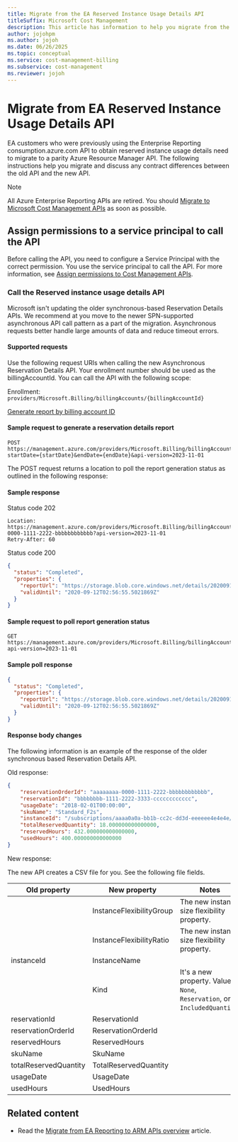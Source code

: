 ```yaml
---
title: Migrate from the EA Reserved Instance Usage Details API
titleSuffix: Microsoft Cost Management
description: This article has information to help you migrate from the EA Reserved Instance Usage Details API.
author: jojohpm
ms.author: jojoh
ms.date: 06/26/2025
ms.topic: conceptual
ms.service: cost-management-billing
ms.subservice: cost-management
ms.reviewer: jojoh
---
```


# Migrate from EA Reserved Instance Usage Details API

EA customers who were previously using the Enterprise Reporting consumption.azure.com API to obtain reserved instance usage details need to migrate to a parity Azure Resource Manager API. The following instructions help you migrate and discuss any contract differences between the old API and the new API.

> [!NOTE]
> All Azure Enterprise Reporting APIs are retired. You should [Migrate to Microsoft Cost Management APIs](migrate-ea-reporting-arm-apis-overview.md) as soon as possible.

## Assign permissions to a service principal to call the API

Before calling the API, you need to configure a Service Principal with the correct permission. You use the service principal to call the API. For more information, see [Assign permissions to Cost Management APIs](cost-management-api-permissions.md).

### Call the Reserved instance usage details API

Microsoft isn't updating the older synchronous-based Reservation Details APIs. We recommend at you move to the newer SPN-supported asynchronous API call pattern as a part of the migration. Asynchronous requests better handle large amounts of data and reduce timeout errors.

#### Supported requests

Use the following request URIs when calling the new Asynchronous Reservation Details API. Your enrollment number should be used as the billingAccountId. You can call the API with the following scope:

Enrollment: `providers/Microsoft.Billing/billingAccounts/{billingAccountId}`

[Generate report by billing account ID](/rest/api/cost-management/generate-reservation-details-report/by-billing-account-id)

#### Sample request to generate a reservation details report

```http
POST https://management.azure.com/providers/Microsoft.Billing/billingAccounts/{billingAccountId}/providers/Microsoft.CostManagement/generateReservationDetailsReport?startDate={startDate}&endDate={endDate}&api-version=2023-11-01 
```

The POST request returns a location to poll the report generation status as outlined in the following response:

#### Sample response

Status code 202

```http
Location: https://management.azure.com/providers/Microsoft.Billing/billingAccounts/9845612/providers/Microsoft.CostManagement/reservationDetailsOperationResults/aaaaaaaa-0000-1111-2222-bbbbbbbbbbbb?api-version=2023-11-01
Retry-After: 60
```

Status code 200

```json
{
  "status": "Completed",
  "properties": {
    "reportUrl": "https://storage.blob.core.windows.net/details/20200911/aaaaaaaa-0000-1111-2222-bbbbbbbbbbbb?sv=2016-05-31&sr=b&sig=jep8HT2aphfUkyERRZa5LRfd9RPzjXbzB%2F9TNiQ",
    "validUntil": "2020-09-12T02:56:55.5021869Z"
  }
}
```

#### Sample request to poll report generation status

```http
GET https://management.azure.com/providers/Microsoft.Billing/billingAccounts/{billingAccountId}/providers/Microsoft.CostManagement/reservationDetailsOperationResults/{operationId}?api-version=2023-11-01 
```

#### Sample poll response

```json
{
  "status": "Completed",
  "properties": {
    "reportUrl": "https://storage.blob.core.windows.net/details/20200911/aaaaaaaa-0000-1111-2222-bbbbbbbbbbbb?sv=2016-05-31&sr=b&sig=jep8HT2aphfUkyERRZa5LRfd9RPzjXbzB%2F9TNiQ",
    "validUntil": "2020-09-12T02:56:55.5021869Z"
  }
}
```

#### Response body changes

The following information is an example of the response of the older synchronous based Reservation Details API.

Old response:

```json
{
    "reservationOrderId": "aaaaaaaa-0000-1111-2222-bbbbbbbbbbbb",
    "reservationId": "bbbbbbbb-1111-2222-3333-cccccccccccc",
    "usageDate": "2018-02-01T00:00:00",
    "skuName": "Standard_F2s",
    "instanceId": "/subscriptions/aaaa0a0a-bb1b-cc2c-dd3d-eeeeee4e4e4e/resourcegroups/resourcegroup1/providers/microsoft.compute/virtualmachines/VM1",
    "totalReservedQuantity": 18.000000000000000,
    "reservedHours": 432.000000000000000,
    "usedHours": 400.000000000000000
}
```

New response:

The new API creates a CSV file for you. See the following file fields.

| Old property | New property | Notes |
| --- | --- | --- |
| | InstanceFlexibilityGroup | The new instance size flexibility property. |
| | InstanceFlexibilityRatio | The new instance size flexibility property. |
| instanceId | InstanceName |  |
| | Kind | It's a new property. Value is `None`, `Reservation`, or `IncludedQuantity`. |
| reservationId | ReservationId |  |
| reservationOrderId | ReservationOrderId |  |
| reservedHours | ReservedHours |  |
| skuName | SkuName |  |
| totalReservedQuantity | TotalReservedQuantity |  |
| usageDate | UsageDate |  |
| usedHours | UsedHours |  |

## Related content

- Read the [Migrate from EA Reporting to ARM APIs overview](migrate-ea-reporting-arm-apis-overview.md) article.